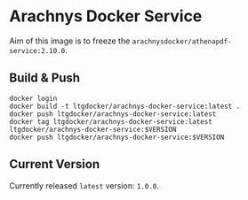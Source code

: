 # Arachnys Docker Service

Aim of this image is to freeze the `arachnysdocker/athenapdf-service:2.10.0`.

## Build & Push

```
docker login
docker build -t ltgdocker/arachnys-docker-service:latest .
docker push ltgdocker/arachnys-docker-service:latest
docker tag ltgdocker/arachnys-docker-service:latest ltgdocker/arachnys-docker-service:$VERSION
docker push ltgdocker/arachnys-docker-service:$VERSION
```

## Current Version

Currently released `latest` version: `1.0.0`.
